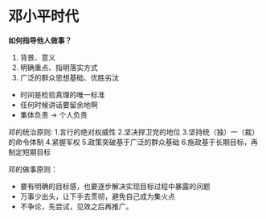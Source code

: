 # 邓小平时代



**如何指导他人做事？**

1. 背景、意义
2. 明确重点、指明落实方式
3. 广泛的群众思想基础、优胜劣汰



- 时间是检验真理的唯一标准
- 任何时候讲话要留余地啊
- 集体负责 -> 个人负责



邓的统治原则:
    1.言行的绝对权威性
    2.坚决捍卫党的地位
    3.坚持统（独）一（裁）的命令体制
    4.紧握军权
    5.政策突破基于广泛的群众基础
    6.施政基于长期目标，再制定短期目标



邓的做事原则：

- 要有明确的目标感，也要逐步解决实现目标过程中暴露的问题
- 万事少出头，让下手去贯彻，避免自己成为集火点
- 不争论，先尝试，见效之后再推广。

